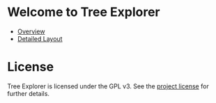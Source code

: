 # Welcome to Tree Explorer

* [Overview](overview.md)
* [Detailed Layout](detailed_layout.md)


# License

Tree Explorer is licensed under the GPL v3. See the [project
license](license.md) for further details.
